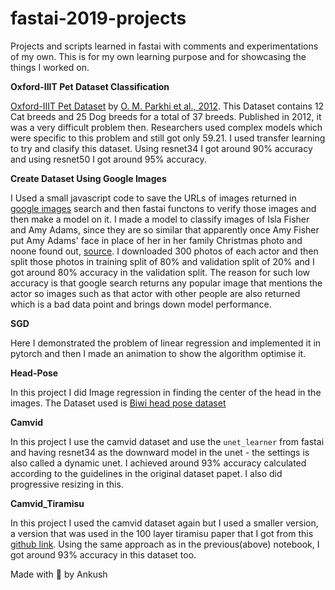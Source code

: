 # fastai-2019-projects
Projects and scripts learned in fastai with comments and experimentations of my own. This is for my own learning purpose and for showcasing the things I worked on.

**Oxford-IIIT Pet Dataset Classification**

[Oxford-IIIT Pet Dataset](http://www.robots.ox.ac.uk/~vgg/data/pets/) by [O. M. Parkhi et al., 2012](http://www.robots.ox.ac.uk/~vgg/publications/2012/parkhi12a/parkhi12a.pdf). This Dataset contains 12 Cat breeds and 25 Dog breeds for a total of 37 breeds. Published in 2012, it was a very difficult problem then. Researchers used complex models which were specific to this problem and still got only 59.21. I used transfer learning to try and clasify this dataset. Using resnet34 I got around 90% accuracy and using resnet50 I got around 95% accuracy.

**Create Dataset Using Google Images**

I Used a small javascript code to save the URLs of images returned in [google images](http://images.google.com) search and then fastai functons to verify those images and then make a model on it. I made a model to classify images of Isla Fisher and Amy Adams, since they are so similar that apparently once Amy Fisher put Amy Adams' face in place of her in her family Christmas photo and noone found out, [source](https://timesofindia.indiatimes.com/entertainment/english/hollywood/news/Isla-Fisher-used-Amy-Adams-photo-for-family-holiday-card/articleshow/55510725.cms). I downloaded 300 photos of each actor and then split those photos in training split of 80% and validation split of 20% and I got around 80% accuracy in the validation split. The reason for such low accuracy is that google search returns any popular image that mentions the actor so images such as that actor with other people are also returned which is a bad data point and brings down model performance.

**SGD**

Here I demonstrated the problem of linear regression and implemented it in pytorch and then I made an animation to show the algorithm optimise it.

**Head-Pose**

In this project I did Image regression in finding the center of the head in the images. The Dataset used is [Biwi head pose dataset](https://data.vision.ee.ethz.ch/cvl/gfanelli/head_pose/head_forest.html#db)

**Camvid**

In this project I use the camvid dataset and use the `unet_learner` from fastai and having resnet34 as the downward model in the unet - the settings is also called a dynamic unet. I achieved around 93% accuracy calculated according to the guidelines in the original dataset papet. I also did progressive resizing in this.

**Camvid_Tiramisu**

In this project I used the camvid dataset again but I used a smaller version, a version that was used in the 100 layer tiramisu paper that I got from this [github link](https://github.com/alexgkendall/SegNet-Tutorial). Using the same approach as in the previous(above) notebook, I got around 93% accuracy in this dataset too.

Made with :blue_heart: by Ankush
